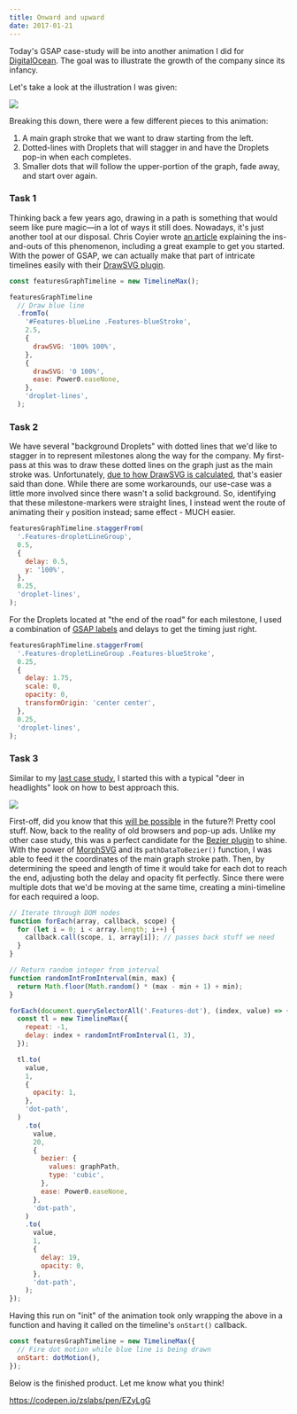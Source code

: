 ```yaml
---
title: Onward and upward
date: 2017-01-21
---
```


Today's GSAP case-study will be into another animation I did for [DigitalOcean](https://www.digitalocean.com). The goal was to illustrate the growth of the company since its infancy.

Let's take a look at the illustration I was given:

![](/uploads/onward-and-upward--illustration.png)

Breaking this down, there were a few different pieces to this animation:

1. A main graph stroke that we want to draw starting from the left.
1. Dotted-lines with Droplets that will stagger in and have the Droplets pop-in when each completes.
1. Smaller dots that will follow the upper-portion of the graph, fade away, and start over again.

### Task 1

Thinking back a few years ago, drawing in a path is something that would seem like pure magic&mdash;in a lot of ways it still does. Nowadays, it's just another tool at our disposal. Chris Coyier wrote [an article](https://css-tricks.com/svg-line-animation-works/) explaining the ins-and-outs of this phenomenon, including a great example to get you started. With the power of GSAP, we can actually make that part of intricate timelines easily with their [DrawSVG plugin](https://greensock.com/drawSVG).

```js
const featuresGraphTimeline = new TimelineMax();

featuresGraphTimeline
  // Draw blue line
  .fromTo(
    '#Features-blueLine .Features-blueStroke',
    2.5,
    {
      drawSVG: '100% 100%',
    },
    {
      drawSVG: '0 100%',
      ease: Power0.easeNone,
    },
    'droplet-lines',
  );
```

### Task 2

We have several "background Droplets" with dotted lines that we'd like to stagger in to represent milestones along the way for the company. My first-pass at this was to draw these dotted lines on the graph just as the main stroke was. Unfortunately, [due to how DrawSVG is calculated](https://greensock.com/forums/topic/13364-draw-svg-and-dashed-line-problem/?p=55538), that's easier said than done. While there are some workarounds, our use-case was a little more involved since there wasn't a solid background. So, identifying that these milestone-markers were straight lines, I instead went the route of animating their `y` position instead; same effect - MUCH easier.

```js
featuresGraphTimeline.staggerFrom(
  '.Features-dropletLineGroup',
  0.5,
  {
    delay: 0.5,
    y: '100%',
  },
  0.25,
  'droplet-lines',
);
```

For the Droplets located at "the end of the road" for each milestone, I used a combination of [GSAP labels](https://greensock.com/position-parameter) and delays to get the timing just right.

```js
featuresGraphTimeline.staggerFrom(
  '.Features-dropletLineGroup .Features-blueStroke',
  0.25,
  {
    delay: 1.75,
    scale: 0,
    opacity: 0,
    transformOrigin: 'center center',
  },
  0.25,
  'droplet-lines',
);
```

### Task 3

Similar to my [last case study](/articles/round-n-round#task-3), I started this with a typical "deer in headlights" look on how to best approach this.

<div class="u-textCenter"><img src="https://media1.tenor.com/images/0e051c3a14969b241594d58512fc9465/tenor.gif?itemid=5364621"></div>

First-off, did you know that this [will be possible](https://css-tricks.com/motion-along-path-in-css/) in the future?! Pretty cool stuff. Now, back to the reality of old browsers and pop-up ads. Unlike my other case study, this was a perfect candidate for the [Bezier plugin](https://greensock.com/BezierPlugin-JS) to shine. With the power of [MorphSVG](https://greensock.com/morphSVG) and its `pathDataToBezier()` function, I was able to feed it the coordinates of the main graph stroke path. Then, by determining the speed and length of time it would take for each dot to reach the end, adjusting both the delay and opacity fit perfectly. Since there were multiple dots that we'd be moving at the same time, creating a mini-timeline for each required a loop.

```js
// Iterate through DOM nodes
function forEach(array, callback, scope) {
  for (let i = 0; i < array.length; i++) {
    callback.call(scope, i, array[i]); // passes back stuff we need
  }
}

// Return random integer from interval
function randomIntFromInterval(min, max) {
  return Math.floor(Math.random() * (max - min + 1) + min);
}

forEach(document.querySelectorAll('.Features-dot'), (index, value) => {
  const tl = new TimelineMax({
    repeat: -1,
    delay: index + randomIntFromInterval(1, 3),
  });

  tl.to(
    value,
    1,
    {
      opacity: 1,
    },
    'dot-path',
  )
    .to(
      value,
      20,
      {
        bezier: {
          values: graphPath,
          type: 'cubic',
        },
        ease: Power0.easeNone,
      },
      'dot-path',
    )
    .to(
      value,
      1,
      {
        delay: 19,
        opacity: 0,
      },
      'dot-path',
    );
});
```

Having this run on "init" of the animation took only wrapping the above in a function and having it called on the timeline's `onStart()` callback.

```js
const featuresGraphTimeline = new TimelineMax({
  // Fire dot motion while blue line is being drawn
  onStart: dotMotion(),
});
```

Below is the finished product. Let me know what you think!

https://codepen.io/zslabs/pen/EZyLgG
